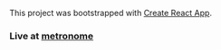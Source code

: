 This project was bootstrapped with [Create React App](https://github.com/facebook/create-react-app).


### Live at [metronome](http://metronome-app.surge.sh/)

